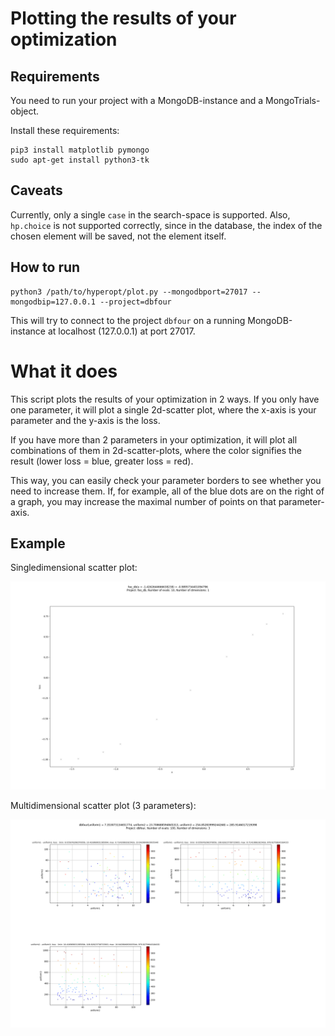 # Plotting the results of your optimization

## Requirements

You need to run your project with a MongoDB-instance and a MongoTrials-object.

Install these requirements:

```
pip3 install matplotlib pymongo
sudo apt-get install python3-tk
```

## Caveats

Currently, only a single `case` in the search-space is supported. Also, `hp.choice` is not supported
correctly, since in the database, the index of the chosen element will be saved, not the element
itself.

## How to run

```
python3 /path/to/hyperopt/plot.py --mongodbport=27017 --mongodbip=127.0.0.1 --project=dbfour
```

This will try to connect to the project `dbfour` on a running MongoDB-instance at localhost (127.0.0.1) at port 27017.

# What it does

This script plots the results of your optimization in 2 ways. If you only have one parameter, it will plot a single
2d-scatter plot, where the x-axis is your parameter and the y-axis is the loss.

If you have more than 2 parameters in your optimization, it will plot all combinations of them in 2d-scatter-plots,
where the color signifies the result (lower loss = blue, greater loss = red).

This way, you can easily check your parameter borders to see whether you need to increase them. If, for example,
all of the blue dots are on the right of a graph, you may increase the maximal number of points on that parameter-axis.

## Example

Singledimensional scatter plot:

![Singledimensional scatter plot](singledimensional_scatter_plot.png)


Multidimensional scatter plot (3 parameters):

![Multidimensional scatter plot](multidimensional_scatterplot.png)
